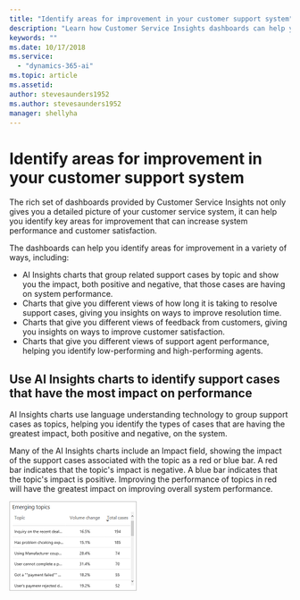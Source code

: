 ```yaml
---
title: "Identify areas for improvement in your customer support system"
description: "Learn how Customer Service Insights dashboards can help you identify areas for improvement in your customer support system."
keywords: ""
ms.date: 10/17/2018
ms.service:
  - "dynamics-365-ai"
ms.topic: article
ms.assetid: 
author: stevesaunders1952
ms.author: stevesaunders1952
manager: shellyha
---
```


# Identify areas for improvement in your customer support system

The rich set of dashboards provided by Customer Service Insights not only gives you a detailed picture of your customer service system, it can help you identify key areas for improvement that can increase system performance and customer satisfaction.

The dashboards can help you identify areas for improvement in a variety of ways, including:

* AI Insights charts that group related support cases by topic and show you the impact, both positive and negative, that those cases are having on system performance.
* Charts that give you different views of how long it is taking to resolve support cases, giving you insights on ways to improve resolution time.
* Charts that give you different views of feedback from customers, giving you insights on ways to improve customer satisfaction.
* Charts that give you different views of support agent performance, helping you identify low-performing and high-performing agents.

## Use AI Insights charts to identify support cases that have the most impact on performance

AI Insights charts use language understanding technology to group support cases as topics, helping you identify the types of cases that are having the greatest impact, both positive and negative, on the system.

Many of the AI Insights charts include an Impact field, showing the impact of the support cases associated with the topic as a red or blue bar. A red bar indicates that the topic's impact is negative. A blue bar indicates that the topic's impact is positive. Improving the performance of topics in red will have the greatest impact on improving overall system performance.

![Top resolve time impactors chart](media/ai-csi-top-resolve-time.png)
